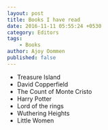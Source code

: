 ```yaml
---
layout: post
title: Books I have read
date: 2016-11-11 05:55:24 +0530
category: Editors
tags:
    - Books
author: Ajoy Oommen
published: false
---
```

* Treasure Island
* David Copperfield
* The Count of Monte Cristo
* Harry Potter
* Lord of the rings
* Wuthering Heights
* Little Women